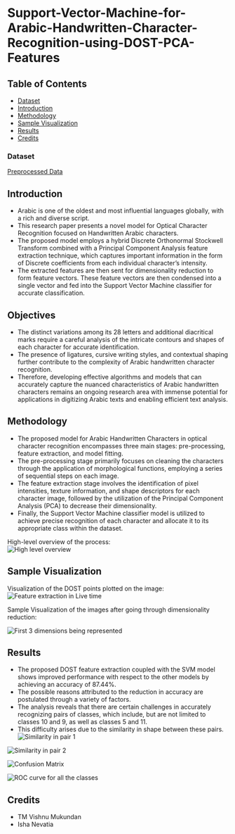 # Support-Vector-Machine-for-Arabic-Handwritten-Character-Recognition-using-DOST-PCA-Features



## Table of Contents
- [Dataset](#dataset)
- [Introduction](#introduction)
- [Methodology](#Methodology)
- [Sample Visualization](#sample-visualization)
- [Results](#Results)
- [Credits](#credits)




### Dataset

[Preprocessed Data](https://www.kaggle.com/datasets/mloey1/ahcd1) <br>

## Introduction

- Arabic is one of the oldest and most influential languages globally, with a rich and diverse script.
- This research paper presents a novel model for Optical Character Recognition focused on Handwritten Arabic characters.
- The proposed model employs a hybrid Discrete Orthonormal Stockwell Transform combined with a Principal Component Analysis feature extraction technique, which captures important information in the form of Discrete coefficients from each 
individual character’s intensity.
- The extracted features are then sent for dimensionality reduction to form feature vectors. These feature vectors are then condensed into a single vector and fed into the Support Vector Machine classifier for accurate classification.



## Objectives

- The distinct variations among its 28 letters and additional diacritical marks require a careful analysis of the intricate contours and shapes of each character for accurate identification. 
- The presence of ligatures, cursive writing styles, and contextual shaping further contribute to the complexity of Arabic handwritten character recognition. 
- Therefore, developing effective algorithms and models that can accurately capture the nuanced characteristics of Arabic handwritten characters remains an ongoing research area with immense potential for applications in digitizing Arabic
texts and enabling efficient text analysis.

## Methodology

- The proposed model for Arabic Handwritten Characters in optical character recognition encompasses three main stages: pre-processing, feature extraction, and model fitting.
- The pre-processing stage primarily focuses on cleaning the characters through the application of morphological functions, employing a series of sequential steps on each image.
- The feature extraction stage involves the identification of pixel intensities, texture information, and shape descriptors for each character image, followed by the utilization of the Principal Component Analysis (PCA) to decrease their dimensionality.
- Finally, the Support Vector Machine classifier model is utilized to achieve precise recognition of each character and allocate it to its appropriate class within the dataset.


High-level overview of the process: <br>
![High level overview](https://github.com/calicartels/Support-Vector-Machine-for-Arabic-Handwritten-Character-Recognition-using-DOST-PCA-Features/blob/main/HIGH%20LEVEL%20OVERVIEW.png) <br>


## Sample Visualization

Visualization of the DOST points plotted on the image: <br>
![Feature extraction in Live time](https://github.com/calicartels/Support-Vector-Machine-for-Arabic-Handwritten-Character-Recognition-using-DOST-PCA-Features/blob/main/DOST%20feature%20point.png) <br>

Sample Visualization of the images after going through dimensionality reduction: <br>

![First 3 dimensions being represented](https://github.com/calicartels/Support-Vector-Machine-for-Arabic-Handwritten-Character-Recognition-using-DOST-PCA-Features/blob/main/Sample%203d%20viz%20for%20the%20first%203%20dimensions%20.png)





## Results

- The proposed DOST feature extraction coupled with the SVM model shows improved performance with respect to the other models by achieving an accuracy of 87.44%.
- The possible reasons attributed to the reduction in accuracy are postulated through a variety of factors.
- The analysis reveals that there are certain challenges in accurately recognizing pairs of classes, which include, but are not limited to classes 10 and 9, as well as classes 5 and 11.
- This difficulty arises due to the similarity in shape between these pairs.
![Similarity in pair 1](https://github.com/calicartels/Support-Vector-Machine-for-Arabic-Handwritten-Character-Recognition-using-DOST-PCA-Features/blob/main/Example%20Similarity%20in%20shape.png)

![Similarity in pair 2](https://github.com/calicartels/Support-Vector-Machine-for-Arabic-Handwritten-Character-Recognition-using-DOST-PCA-Features/blob/main/Example%20Similarity%20in%20shape%202.png)

![Confusion Matrix](https://github.com/calicartels/Support-Vector-Machine-for-Arabic-Handwritten-Character-Recognition-using-DOST-PCA-Features/blob/main/Confusion%20Matrix.png)

![ROC curve for all the classes](https://github.com/calicartels/Support-Vector-Machine-for-Arabic-Handwritten-Character-Recognition-using-DOST-PCA-Features/blob/main/ROC%20curve.png)



## Credits 

- TM Vishnu Mukundan 
- Isha Nevatia

